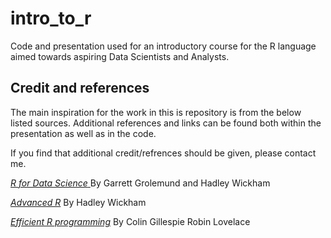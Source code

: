 # intro_to_r
Code and presentation used for an introductory course for the R language aimed towards aspiring Data Scientists and Analysts. 


## Credit and references
The main inspiration for the work in this is repository is from the below listed sources.
Additional references and links can be found both within the presentation as well as in the code.

If you find that additional credit/refrences should be given, please contact me.

[ _R for Data Science_ ](https://r4ds.had.co.nz/) By Garrett Grolemund and Hadley Wickham

[_Advanced R_](http://adv-r.had.co.nz/) By Hadley Wickham

[_Efficient R programming_](https://csgillespie.github.io/efficientR/) By Colin Gillespie Robin Lovelace